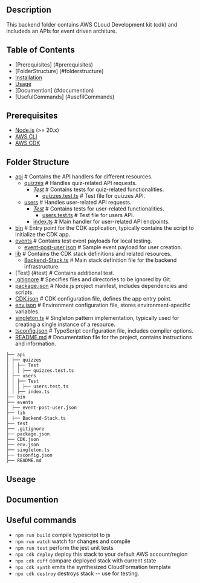 ## Description

This backend folder contains AWS CLoud Development kit (cdk) and includeds an APIs for event driven architure. 


## Table of Contents

- [Prerequisites] (#prerequisites)
- [FolderStructure] (#folderstructure)
- [Installation](#installation)
- [Usage](#usage)
- [Documention] (#documention)
- [UsefulCommands] (#usefilCommands)



## Prerequisites

- [Node.js](https://nodejs.org/en/download/) (>= 20.x)
- [AWS CLI](https://aws.amazon.com/cli/)
- [AWS CDK](https://aws.amazon.com/cdk/)



## Folder Structure


- [api](#api)  # Contains the API handlers for different resources.
  - [quizzes](#quizzes)  # Handles quiz-related API requests.
    - [_Test_](#quizzes-test)  # Contains tests for quiz-related functionalities.
      - [quizzes.test.ts](#quizzes-test-ts)  # Test file for quizzes API.
  - [users](#users)  # Handles user-related API requests.
    - [_Test_](#users-test)  # Contains tests for user-related functionalities.
      - [users.test.ts](#users-test-ts)  # Test file for users API.
    - [index.ts](#users-index-ts)  # Main handler for user-related API endpoints.
- [bin](#bin)  # Entry point for the CDK application, typically contains the script to initialize the CDK app.
- [events](#events)  # Contains test event payloads for local testing.
  - [event-post-user.json](#event-post-user-json)  # Sample event payload for user creation.
- [lib](#lib)  # Contains the CDK stack definitions and related resources.
  - [Backend-Stack.ts](#backend-stack-ts)  # Main stack definition file for the backend infrastructure.
- [Test] (#test) # Contains additional test.
- [.gitignore](#gitignore)  # Specifies files and directories to be ignored by Git.
- [package.json](#package-json)  # Node.js project manifest, includes dependencies and scripts.
- [CDK.json](#cdk-json)  # CDK configuration file, defines the app entry point.
- [env.json](#env-json)  # Environment configuration file, stores environment-specific variables.
- [singleton.ts](#singleton-ts)  # Singleton pattern implementation, typically used for creating a single instance of a resource.
- [tsconfig.json](#tsconfig-json)  # TypeScript configuration file, includes compiler options.
- [README.md](#readme-md)  # Documentation file for the project, contains instructions and information.



```
├── api
│ ├── quizzes
│ │ ├── Test
│ │ │ ├── quizzes.test.ts
│ ├── users
│ │ ├── Test
│ │ │ ├── users.test.ts
│ │ ├── index.ts
├── bin
├── events
│ ├── event-post-user.json
├── lib
│ ├── Backend-Stack.ts
├── test
├── .gitignore
├── package.json
├── CDK.json
├── env.json
├── singleton.ts
├── tsconfig.json
├── README.md
``` 


## Useage


## Documention

## Useful commands

* `npm run build`   compile typescript to js
* `npm run watch`   watch for changes and compile
* `npm run test`    perform the jest unit tests
* `npx cdk deploy`  deploy this stack to your default AWS account/region
* `npx cdk diff`    compare deployed stack with current state
* `npx cdk synth`   emits the synthesized CloudFormation template
* `npx cdk destroy` destroys stack -- use for testing. 


